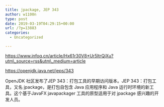 ```yaml
---
title: jpackage, JEP 343
author: w1100n
type: post
date: 2019-03-19T04:29:15+00:00
url: /?p=13883
categories:
  - Uncategorized

---
```

https://www.infoq.cn/article/Hx61r30V8*Ur5ltrQjXu?utm\_source=rss&utm\_medium=article
  
https://openjdk.java.net/jeps/343
  
OpenJDK 社区发布了JEP 343：打包工具的早期访问版本。JEP 343：打包工具，又名 jpackage，是打包自包含 Java 应用程序和 Java 运行时环境的新工具。这个基于JavaFX javapackager 工具的原型适用于对 jpackage 感兴趣的开发人员。